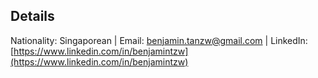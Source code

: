 ## Details

Nationality: Singaporean | Email: benjamin.tanzw@gmail.com | LinkedIn: [https://www.linkedin.com/in/benjamintzw](https://www.linkedin.com/in/benjamintzw)



